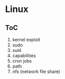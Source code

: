 # Linux

## ToC

1. kernel exploit
2. sudo
3. suid
4. capabilities
5. cron jobs
6. path
7. nfs (network file share)

